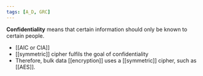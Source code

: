 ```yaml
---
tags: [A_D, GRC]
---
```

**Confidentiality** means that certain information should only be known to certain people. 
- [[AIC or CIA]]
- [[symmetric]] cipher fulfils the goal of confidentiality
- Therefore, bulk data [[encryption]] uses a [[symmetric]] cipher, such as [[AES]].